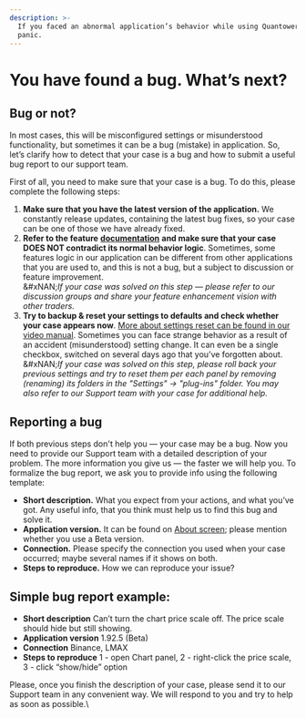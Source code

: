 ```yaml
---
description: >-
  If you faced an abnormal application’s behavior while using Quantower — don’t
  panic.
---
```


# You have found a bug. What’s next?

## Bug or not?

In most cases, this will be misconfigured settings or misunderstood functionality, but sometimes it can be a bug (mistake) in application. So, let’s clarify how to detect that your case is a bug and how to submit a useful bug report to our support team.

First of all, you need to make sure that your case is a bug. To do this, please complete the following steps:

1. **Make sure that you have the latest version of the application.** We constantly release updates, containing the latest bug fixes, so your case can be one of those we have already fixed.
2. **Refer to the feature** [**documentation**](https://help.quantower.com/) **and make sure that your case DOES NOT contradict its normal behavior logic**. Sometimes, some features logic in our application can be different from other applications that you are used to, and this is not a bug, but a subject to discussion or feature improvement.\
   &#xNAN;_&#x49;f your case was solved on this step — please refer to our discussion groups and share your feature enhancement vision with other traders._
3. **Try to backup & reset your settings to defaults and check whether your case appears now**. [More about settings reset can be found in our video manual](https://www.youtube.com/watch?v=n0lUFu8FNN8). Sometimes you can face strange behavior as a result of an accident (misunderstood) setting change. It can even be a single checkbox, switched on several days ago that you’ve forgotten about.\
   &#xNAN;_&#x49;f your case was solved on this step, please roll back your previous settings and try to reset them per each panel by removing (renaming) its folders in the "Settings" -> "plug-ins" folder. You may also refer to our Support team with your case for additional help._

## Reporting a bug

If both previous steps don't help you — your case may be a bug. Now you need to provide our Support team with a detailed description of your problem. The more information you give us — the faster we will help you. To formalize the bug report, we ask you to provide info using the following template:

* **Short description.** What you expect from your actions, and what you’ve got. Any useful info, that you think must help us to find this bug and solve it.
* **Application version.** It can be found on [About screen](https://help.quantower.com/getting-started/application-updates); please mention whether you use a Beta version.
* **Connection.** Please specify the connection you used when your case occurred; maybe several names if it shows on both.
* **Steps to reproduce.** How we can reproduce your issue?

## Simple bug report example:

* **Short description** Can’t turn the chart price scale off. The price scale should hide but still showing.
* **Application version** 1.92.5 (Beta)
* **Connection** Binance, LMAX
* **Steps to reproduce** 1 - open Chart panel, 2 - right-click the price scale, 3 - click “show/hide” option

Please, once you finish the description of your case, please send it to our Support team in any convenient way. We will respond to you and try to help as soon as possible.\
